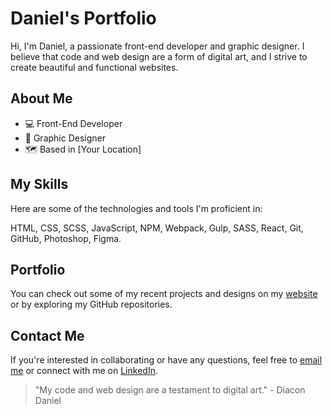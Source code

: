 # Daniel's Portfolio

Hi, I'm Daniel, a passionate front-end developer and graphic designer. I believe that code and web design are a form of digital art, and I strive to create beautiful and functional websites.

## About Me

- :computer: Front-End Developer
- :art: Graphic Designer
- :world_map: Based in [Your Location]

## My Skills

Here are some of the technologies and tools I'm proficient in:

HTML, CSS, SCSS, JavaScript, NPM, Webpack, Gulp, SASS, React, Git, GitHub, Photoshop, Figma.

## Portfolio

You can check out some of my recent projects and designs on my [website](https://www.daniel-diacon.online) or by exploring my GitHub repositories.

## Contact Me

If you're interested in collaborating or have any questions, feel free to [email me](mailto:daniell.diacon@email.com) or connect with me on [LinkedIn](https://www.linkedin.com/in/daniel-diacon-72b421264/).

> "My code and web design are a testament to digital art." - Diacon Daniel

